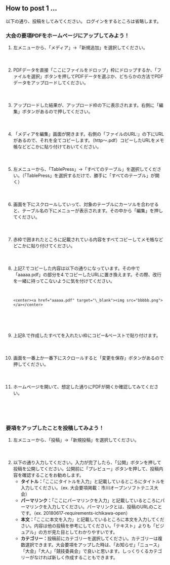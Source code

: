 ## How to post 1 ...

以下の通り、投稿をしてみてください。
ログインをするところは省略します。
<br />

### 大会の要項PDFをホームページにアップしてみよう！

<ol>
<li>左メニューから、「メディア」->「新規追加」を選択してください。</li>
<br>
<img src="./picture/githubpages-001.png" alt="" title="">
<br><br><br>

<li>PDFデータを直接「ここにファイルをドロップ」枠にドロップするか、「ファイルを選択」ボタンを押してPDFデータを選ぶか、どちらかの方法でPDFデータをアップロードしてください。</li>
<br>
<img src="./picture/githubpages-002.png" alt="" title="">
<br><br><br>

<li>アップロードした結果が、アップロード枠の下に表示されます。右側に「編集」ボタンがあるので押してください。</li>
<br>
<img src="./picture/githubpages-003.png" alt="" title="">
<br><br><br>

<li>「メディアを編集」画面が開きます。右側の「ファイルのURL:」の下にURLがあるので、それを全てコピーします。（http〜.pdf）コピーしたURLをメモ帳などどこかに貼り付けておいてください。</li>
<br>
<img src="./picture/githubpages-004.png" alt="" title="">
<br><br><br>

<li>左メニューから、「TablePress」->「すべてのテーブル」を選択してください。（「TablePress」を選択するだけで、勝手に「すべてのテーブル」が開く）</li>
<br>
<img src="./picture/githubpages-005.png" alt="" title="">
<br><br><br>

<li>画面を下にスクロールしていって、対象のテーブルにカーソルを合わせると、テーブル名の下にメニューが表示されます。その中から「編集」を押してください。</li>
<br>
<img src="./picture/githubpages-006.png" alt="" title="">
<br><br><br>

<li>赤枠で囲まれたところに記載されている内容をすべてコピーしてメモ帳などどこかに貼り付けてください。</li>
<br>
<img src="./picture/githubpages-007.png" alt="" title="">
<br><br><br>

<li>上記7.でコピーした内容は以下の通りになっています。その中で「aaaaa.pdf」の部分を4.でコピーしたURLに置き換えます。その際、改行を一緒に持ってこないように気を付けてください。</li>
<br>

<pre><code>
&lt;center&gt;&lt;a href="aaaaa.pdf" target="\_blank"&gt;&lt;img src="bbbbb.png"&gt;&lt;/a&gt;&lt;/center&gt;
</code></pre>

<br><br><br>

<li>上記8.で作成したすべてを入れたい枠にコピー&ペーストで貼り付けます。</li>
<br>
<img src="./picture/githubpages-008.png" alt="" title="">
<br><br><br>

<li>画面を一番上か一番下にスクロールすると「変更を保存」ボタンがあるので押してください。</li>
<br>
<img src="./picture/githubpages-009.png" alt="" title="">
<br><br><br>

<li>ホームページを開いて、想定した通りにPDFが開くか確認してみてください。</li>
</ol>

<br><br><br>
### 要項をアップしたことを投稿してみよう！

<ol>
<li>左メニューから、「投稿」->「新規投稿」を選択してください。</li>
<br>
<img src="./picture/githubpages-010.png" alt="" title="">
<br><br><br>

<li>以下の通り入力してください。入力が完了したら、「公開」ボタンを押して投稿を公開してください。公開前に「プレビュー」ボタンを押して、投稿内容を確認することをお勧めします。<br>
<ul>
<li><b>タイトル：</b>「ここにタイトルを入力」と記載しているところにタイトルを入力してください。（ex. 大会要項掲載：市川オープンソフトテニス大会）<br></li>
<li><b>パーマリンク：</b>「ここにパーマリンクを入力」と記載しているところにパーマリンクを入力してください。パーマリンクとは、投稿のURLのことです。（ex. 20180617-requirements-ichikawa-open）<br></li>
<li><b>本文：</b>「ここに本文を入力」と記載しているところに本文を入力してください。内容は他の投稿を参考にしてください。「テキスト」よりも「ビジュアル」の方が見た目としてわかりやすいです。<br></li>
<li><b>カテゴリー：</b>投稿前にカテゴリーを選択してください。カテゴリーは複数選択できます。大会要項をアップした時は、「お知らせ」「ニュース」「大会」「大人」「競技委員会」で良いと思います。しっくりくるカテゴリーがなければ新しく作成することもできます。<br></li>
</ul></li>
<br>
<img src="./picture/githubpages-011.png" alt="" title="">
<br><br><br>
</ol>

